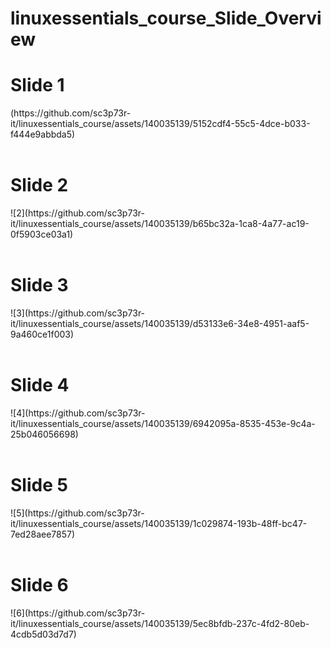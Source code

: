 # linuxessentials_course_Slide_Overview 

<H1>Slide 1</H1>
(https://github.com/sc3p73r-it/linuxessentials_course/assets/140035139/5152cdf4-55c5-4dce-b033-f444e9abbda5) </br></br>

<H1>Slide 2</H1>
![2](https://github.com/sc3p73r-it/linuxessentials_course/assets/140035139/b65bc32a-1ca8-4a77-ac19-0f5903ce03a1)</br></br>

<H1>Slide 3</H1>
![3](https://github.com/sc3p73r-it/linuxessentials_course/assets/140035139/d53133e6-34e8-4951-aaf5-9a460ce1f003) </br></br>

<H1>Slide 4</H1>
![4](https://github.com/sc3p73r-it/linuxessentials_course/assets/140035139/6942095a-8535-453e-9c4a-25b046056698) </br></br>

<H1>Slide 5 </H1>
![5](https://github.com/sc3p73r-it/linuxessentials_course/assets/140035139/1c029874-193b-48ff-bc47-7ed28aee7857) </br></br>

<H1>Slide 6</H1>
![6](https://github.com/sc3p73r-it/linuxessentials_course/assets/140035139/5ec8bfdb-237c-4fd2-80eb-4cdb5d03d7d7) </br></br>




